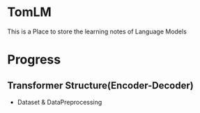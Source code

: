 # TomLM
This is a Place to store the learning notes of Language Models 

# Progress
## Transformer Structure(Encoder-Decoder)
- Dataset & DataPreprocessing 
